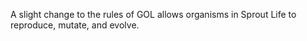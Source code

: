 A slight change to the rules of GOL allows organisms in Sprout Life to reproduce, mutate, and evolve.
